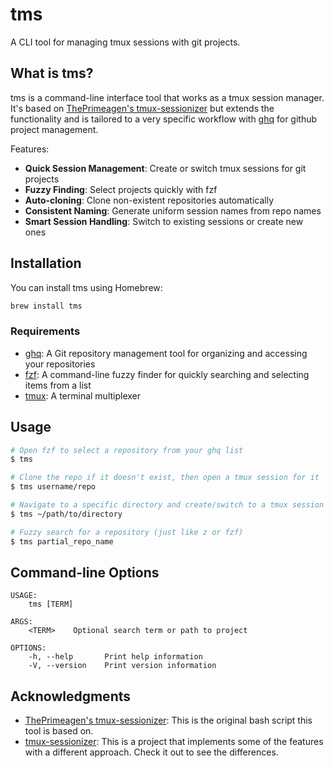 # tms 

A CLI tool for managing tmux sessions with git projects.

## What is tms?

tms is a command-line interface tool that works as a tmux session manager. It's based on [ThePrimeagen's tmux-sessionizer](https://github.com/ThePrimeagen/.dotfiles/blob/602019e902634188ab06ea31251c01c1a43d1621/bin/.local/scripts/tmux-sessionizer) but extends the functionality and is tailored to a very specific workflow with [ghq](https://github.com/x-motemen/ghq) for github project management.

Features:
- **Quick Session Management**: Create or switch tmux sessions for git projects
- **Fuzzy Finding**: Select projects quickly with fzf
- **Auto-cloning**: Clone non-existent repositories automatically
- **Consistent Naming**: Generate uniform session names from repo names
- **Smart Session Handling**: Switch to existing sessions or create new ones

## Installation

You can install tms using Homebrew:

```bash
brew install tms
```

### Requirements

- [ghq](https://github.com/x-motemen/ghq): A Git repository management tool for organizing and accessing your repositories
- [fzf](https://github.com/junegunn/fzf): A command-line fuzzy finder for quickly searching and selecting items from a list
- [tmux](https://github.com/tmux/tmux): A terminal multiplexer

## Usage

```bash
# Open fzf to select a repository from your ghq list
$ tms

# Clone the repo if it doesn't exist, then open a tmux session for it
$ tms username/repo

# Navigate to a specific directory and create/switch to a tmux session
$ tms ~/path/to/directory

# Fuzzy search for a repository (just like z or fzf)
$ tms partial_repo_name
```

## Command-line Options

```
USAGE:
    tms [TERM]

ARGS:
    <TERM>    Optional search term or path to project

OPTIONS:
    -h, --help       Print help information
    -V, --version    Print version information
```

## Acknowledgments

- [ThePrimeagen's tmux-sessionizer](https://github.com/ThePrimeagen/.dotfiles/blob/602019e902634188ab06ea31251c01c1a43d1621/bin/.local/scripts/tmux-sessionizer): This is the original bash script this tool is based on.
- [tmux-sessionizer](https://github.com/jrmoulton/tmux-sessionizer): This is a project that implements some of the features with a different approach. Check it out to see the differences.

